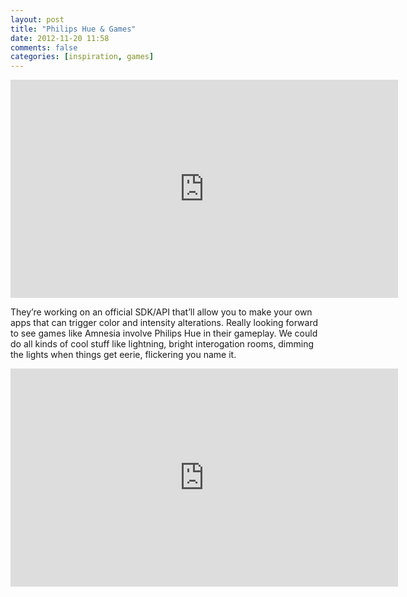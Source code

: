 ```yaml
---
layout: post
title: "Philips Hue & Games"
date: 2012-11-20 11:58
comments: false
categories: [inspiration, games]
---
```


<iframe width="620" height="349" src="http://www.youtube.com/embed/IT5W_Mjuz5I" frameborder="0" allowfullscreen></iframe>

They’re working on an official SDK/API that’ll allow you to make your own apps that can trigger color and intensity alterations. Really looking forward to see games like Amnesia involve Philips Hue in their gameplay. We could do all kinds of cool stuff like lightning, bright interogation rooms, dimming the lights when things get eerie, flickering you name it.

<iframe width="620" height="349" src="http://www.youtube.com/embed/u1nY_5-UrY4" frameborder="0" allowfullscreen></iframe>
